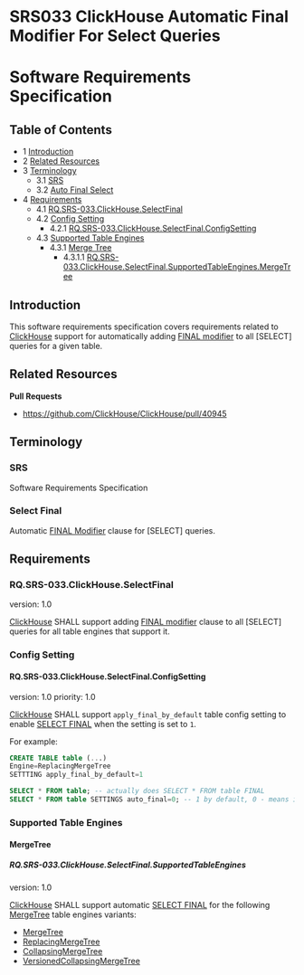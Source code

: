 # SRS033 ClickHouse Automatic Final Modifier For Select Queries
# Software Requirements Specification

## Table of Contents

* 1 [Introduction](#introduction)
* 2 [Related Resources](#related-resources)
* 3 [Terminology](#terminology)
  * 3.1 [SRS](#srs)
  * 3.2 [Auto Final Select](#auto-final-select)
* 4 [Requirements](#requirements)
  * 4.1 [RQ.SRS-033.ClickHouse.SelectFinal](#rqsrs-033clickhouseselectfinal)
  * 4.2 [Config Setting](#config-setting)
    * 4.2.1 [RQ.SRS-033.ClickHouse.SelectFinal.ConfigSetting](#rqsrs-033clickhouseselectfinalconfigsetting)
  * 4.3 [Supported Table Engines](#supported-table-engines)
    * 4.3.1 [Merge Tree](#merge-tree)
      * 4.3.1.1 [RQ.SRS-033.ClickHouse.SelectFinal.SupportedTableEngines.MergeTree](#rqsrs-033clickhouseselectfinalsupportedtableenginesmergetree)



## Introduction

This software requirements specification covers requirements related to [ClickHouse] support for automatically
adding [FINAL modifier] to all [SELECT] queries for a given table.

## Related Resources

**Pull Requests**

* https://github.com/ClickHouse/ClickHouse/pull/40945

## Terminology

### SRS

Software Requirements Specification

### Select Final

Automatic [FINAL Modifier] clause for [SELECT] queries.

## Requirements

### RQ.SRS-033.ClickHouse.SelectFinal
version: 1.0

[ClickHouse] SHALL support adding [FINAL modifier] clause to all [SELECT] queries
for all table engines that support it.

### Config Setting

#### RQ.SRS-033.ClickHouse.SelectFinal.ConfigSetting
version: 1.0 priority: 1.0

[ClickHouse] SHALL support `apply_final_by_default` table config setting to enable [SELECT FINAL]
when the setting is set to `1`.

For example:

```sql
CREATE TABLE table (...)
Engine=ReplacingMergeTree
SETTTING apply_final_by_default=1
```

```sql
SELECT * FROM table; -- actually does SELECT * FROM table FINAL
SELECT * FROM table SETTINGS auto_final=0; -- 1 by default, 0 - means ignore apply_final_by_default from merge tree.
```

### Supported Table Engines

#### MergeTree

##### RQ.SRS-033.ClickHouse.SelectFinal.SupportedTableEngines
version: 1.0

[ClickHouse] SHALL support automatic [SELECT FINAL] for the following [MergeTree] table engines variants:

* [MergeTree]
* [ReplacingMergeTree]
* [CollapsingMergeTree]
* [VersionedCollapsingMergeTree]

[SRS]: #srs
[MergeTree]: https://clickhouse.com/docs/en/engines/table-engines/mergetree-family/mergetree/
[ReplacingMergeTree]: https://clickhouse.com/docs/en/engines/table-engines/mergetree-family/replacingmergetree
[CollapsingMergeTree]: https://clickhouse.com/docs/en/engines/table-engines/mergetree-family/collapsingmergetree
[VersionedCollapsingMergeTree]: https://clickhouse.com/docs/en/engines/table-engines/mergetree-family/versionedcollapsingmergetree

[FINAL modifier]: https://clickhouse.com/docs/en/sql-reference/statements/select/from/#final-modifier
[SELECT FINAL]: #select-final
[ClickHouse]: https://clickhouse.com

